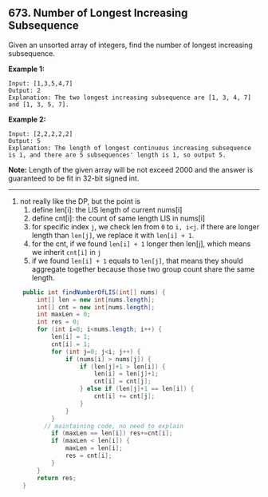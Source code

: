 ## 673. Number of Longest Increasing Subsequence

Given an unsorted array of integers, find the number of longest increasing subsequence.

**Example 1:**

```
Input: [1,3,5,4,7]
Output: 2
Explanation: The two longest increasing subsequence are [1, 3, 4, 7] and [1, 3, 5, 7].
```



**Example 2:**

```
Input: [2,2,2,2,2]
Output: 5
Explanation: The length of longest continuous increasing subsequence is 1, and there are 5 subsequences' length is 1, so output 5.
```



**Note:** Length of the given array will be not exceed 2000 and the answer is guaranteed to be fit in 32-bit signed int.

---

1. not really like the DP, but the point is 
   1. define len[i]: the LIS length of current nums[i]
   2. define cnt[i]: the count of same length LIS in nums[i]
   3. for specific index `j`, we check len from `0` to `i, i<j`. if there are longer length than `len[j]`, we replace it with `len[i] + 1`.
   4. for the cnt, if we found `len[i] + 1` longer then len[j], which means we inherit `cnt[i]` in `j`
   5. if we found `len[i] + 1` equals to `len[j]`, that means they should aggregate together because those two group count share the same length.

```java
    public int findNumberOfLIS(int[] nums) {
        int[] len = new int[nums.length];
        int[] cnt = new int[nums.length];
        int maxLen = 0;
        int res = 0;
        for (int i=0; i<nums.length; i++) {
            len[i] = 1;
            cnt[i] = 1;
            for (int j=0; j<i; j++) {
                if (nums[i] > nums[j]) {
                    if (len[j]+1 > len[i]) {
                        len[i] = len[j]+1;
                        cnt[i] = cnt[j];
                    } else if (len[j]+1 == len[i]) {
                        cnt[i] += cnt[j];
                    }
                }
            }
          // maintaining code, no need to explain
            if (maxLen == len[i]) res+=cnt[i];
            if (maxLen < len[i]) {
                maxLen = len[i];
                res = cnt[i];
            }
        }
        return res;
    }
```

